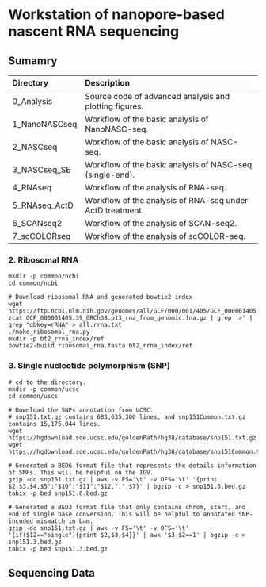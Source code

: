 # Workstation of nanopore-based nascent RNA sequencing

## Sumamry

| Directory | Description |
| :-- | :-- |
| 0_Analysis | Source code of advanced analysis and plotting figures. |
| 1_NanoNASCseq | Workflow of the basic analysis of NanoNASC-seq. |
| 2_NASCseq | Workflow of the basic analysis of NASC-seq. |
| 3_NASCseq_SE | Workflow of the basic analysis of NASC-seq (single-end). |
| 4_RNAseq | Workflow of the analysis of RNA-seq. |
| 5_RNAseq_ActD | Workflow of the analysis of RNA-seq under ActD treatment. |
| 6_SCANseq2 | Workflow of the analysis of SCAN-seq2. |
| 7_scCOLORseq | Workflow of the analysis of scCOLOR-seq. |


### 2. Ribosomal RNA

    mkdir -p common/ncbi
    cd common/ncbi

    # Download ribosomal RNA and generated bowtie2 index
    wget https://ftp.ncbi.nlm.nih.gov/genomes/all/GCF/000/001/405/GCF_000001405.39_GRCh38.p13/GCF_000001405.39_GRCh38.p13_rna_from_genomic.fna.gz
    zcat GCF_000001405.39_GRCh38.p13_rna_from_genomic.fna.gz | grep '>' | grep "gbkey=rRNA" > all.rrna.txt
    ./make_ribosomal_rna.py
    mkdir -p bt2_rrna_index/ref
    bowtie2-build ribosomal_rna.fasta bt2_rrna_index/ref
    

### 3. Single nucleotide polymorphism (SNP)

    # cd to the directory.
    mkdir -p common/ucsc
    cd common/uscs

    # Download the SNPs annotation from UCSC.
    # snp151.txt.gz contains 683,635,300 lines, and snp151Common.txt.gz contains 15,175,044 lines.
    wget https://hgdownload.soe.ucsc.edu/goldenPath/hg38/database/snp151.txt.gz
    wget https://hgdownload.soe.ucsc.edu/goldenPath/hg38/database/snp151Common.txt.gz
    
    # Generated a BED6 format file that represents the details information of SNPs. This will be helpful on the IGV.
    gzip -dc snp151.txt.gz | awk -v FS='\t' -v OFS='\t' '{print $2,$3,$4,$5":"$10":"$11":"$12,".",$7}' | bgzip -c > snp151.6.bed.gz
    tabix -p bed snp151.6.bed.gz

    # Generated a BED3 format file that only contains chrom, start, and end of single base conversion. This will be helpful to annotated SNP-incuded mismatch in bam.
    gzip -dc snp151.txt.gz | awk -v FS='\t' -v OFS='\t' '{if($12=="single"){print $2,$3,$4}}' | awk '$3-$2==1' | bgzip -c > snp151.3.bed.gz
    tabix -p bed snp151.3.bed.gz


## Sequencing Data

